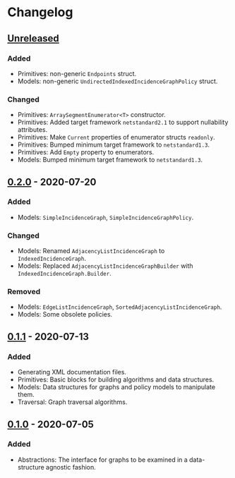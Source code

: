 # Changelog

## [Unreleased]
### Added
- Primitives: non-generic `Endpoints` struct.
- Models: non-generic `UndirectedIndexedIncidenceGraphPolicy` struct.

### Changed
- Primitives: `ArraySegmentEnumerator<T>` constructor.
- Primitives: Added target framework `netstandard2.1` to support nullability attributes.
- Primitives: Make `Current` properties of enumerator structs `readonly`.
- Primitives: Bumped minimum target framework to `netstandard1.3`.
- Primitives: Add `Empty` property to enumerators.
- Models: Bumped minimum target framework to `netstandard1.3`.

## [0.2.0] - 2020-07-20
### Added
- Models: `SimpleIncidenceGraph`, `SimpleIncidenceGraphPolicy`.

### Changed
- Models: Renamed `AdjacencyListIncidenceGraph` to `IndexedIncidenceGraph`.
- Models: Replaced `AdjacencyListIncidenceGraphBuilder` with `IndexedIncidenceGraph.Builder`.

### Removed
- Models: `EdgeListIncidenceGraph`, `SortedAdjacencyListIncidenceGraph`.
- Models: Some obsolete policies.

## [0.1.1] - 2020-07-13
### Added
- Generating XML documentation files.
- Primitives: Basic blocks for building algorithms and data structures. 
- Models: Data structures for graphs and policy models to manipulate them.
- Traversal: Graph traversal algorithms.

## [0.1.0] - 2020-07-05
### Added
- Abstractions: The interface for graphs to be examined in a data-structure agnostic fashion.

[Unreleased]: https://github.com/qbit86/arborescence/compare/models-0.2.0...HEAD
[0.2.0]: https://github.com/qbit86/arborescence/compare/traversal-0.1.1...models-0.2.0
[0.1.1]: https://github.com/qbit86/arborescence/compare/abstractions-0.1.0...traversal-0.1.1
[0.1.0]: https://github.com/qbit86/arborescence/releases/tag/abstractions-0.1.0
